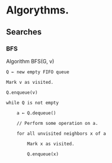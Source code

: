 # Algorythms.

## Searches ##

### BFS  ## 

Algorithm BFS(G, v)

    Q ← new empty FIFO queue
    
    Mark v as visited.
    
    Q.enqueue(v)
    
    while Q is not empty
    
        a ← Q.dequeue()
        
        // Perform some operation on a.
        
        for all unvisited neighbors x of a
        
            Mark x as visited.
            
            Q.enqueue(x)
            
